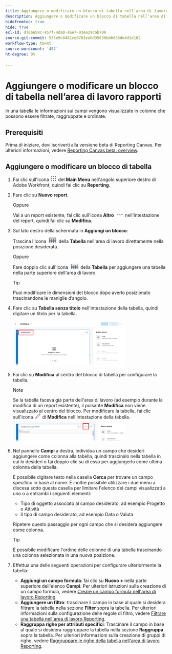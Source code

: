 ```yaml
---
title: Aggiungere o modificare un blocco di tabella nell’area di lavoro rapporti
description: Aggiungere o modificare un blocco di tabella nell’area di lavoro rapporti
hidefromtoc: true
hide: true
exl-id: d706659c-457f-4da0-a6e7-03ea29cab700
source-git-commit: 535e9c8481ce0781ee0d35636bb6d56de4d1e102
workflow-type: tm+mt
source-wordcount: '482'
ht-degree: 0%

---
```


# Aggiungere o modificare un blocco di tabella nell’area di lavoro rapporti

In una tabella le informazioni sui campi vengono visualizzate in colonne che possono essere filtrate, raggruppate e ordinate.

## Prerequisiti

Prima di iniziare, devi iscriverti alla versione beta di Reporting Canvas. Per ulteriori informazioni, vedere [Reporting Canvas beta: overview](/help/quicksilver/product-announcements/betas/canvas-dashboards-beta/reporting-canvas-beta-overview.md).

## Aggiungere o modificare un blocco di tabella

1. Fai clic sull&#39;icona ![](assets/main-menu-icon.png) del **Main Menu** nell&#39;angolo superiore destro di Adobe Workfront, quindi fai clic su **Reporting**.
1. Fare clic su **Nuovo report**.

   Oppure

   Vai a un report esistente, fai clic sull&#39;icona **Altro** ![](assets/more-icon-27x15.png) nell&#39;intestazione del report, quindi fai clic su **Modifica**.

1. Sul lato destro della schermata in **Aggiungi un blocco**:

   Trascina l&#39;icona ![](assets/table-icon.png) della **Tabella** nell&#39;area di lavoro direttamente nella posizione desiderata.

   Oppure

   Fare doppio clic sull&#39;icona ![](assets/table-icon.png) della **Tabella** per aggiungere una tabella nella parte superiore dell&#39;area di lavoro.

   >[!TIP]
   >
   >Puoi modificare le dimensioni del blocco dopo averlo posizionato trascinandone le maniglie d’angolo.

1. Fare clic su **Tabella senza titolo** nell&#39;intestazione della tabella, quindi digitare un titolo per la tabella.

   ![](assets/table-name-350x142.png)

1. Fai clic su **Modifica** al centro del blocco di tabella per configurare la tabella.

   >[!NOTE]
   >
   >Se la tabella faceva già parte dell&#39;area di lavoro (ad esempio durante la modifica di un report esistente), il pulsante **Modifica** non viene visualizzato al centro del blocco. Per modificare la tabella, fai clic sull&#39;icona ![](assets/edit-icon.png) di **Modifica** nell&#39;intestazione della tabella.
   >![](assets/edit-icon-table-header-350x71.png)

1. Nel pannello **Campi** a destra, individua un campo che desideri aggiungere come colonna alla tabella, quindi trascinalo nella tabella in cui lo desideri o fai doppio clic su di esso per aggiungerlo come ultima colonna della tabella.

   È possibile digitare testo nella casella **Cerca** per trovare un campo specifico in base al nome. È inoltre possibile utilizzare i due menu a discesa sotto questa casella per limitare l&#39;elenco dei campi visualizzati a uno o a entrambi i seguenti elementi:

   * Tipo di oggetto associato al campo desiderato, ad esempio Progetto o Attività
   * Il tipo di campo desiderato, ad esempio Data o Valuta

   Ripetere questo passaggio per ogni campo che si desidera aggiungere come colonna.

   >[!TIP]
   >
   >È possibile modificare l&#39;ordine delle colonne di una tabella trascinando una colonna selezionata in una nuova posizione.

1. Effettua una delle seguenti operazioni per configurare ulteriormente la tabella:

   * **Aggiungi un campo formula**: fai clic su **Nuovo +** nella parte superiore dell&#39;elenco **Campi**. Per ulteriori istruzioni sulla creazione di un campo formula, vedere [Creare un campo formula nell&#39;area di lavoro Reporting](../../../reports-and-dashboards/reporting-canvas/table-blocks/create-formula-field.md).
   * **Aggiungere un filtro**: trascinare il campo in base al quale si desidera filtrare la tabella nella sezione **Filter** sopra la tabella. Per ulteriori informazioni sulla configurazione delle regole di filtro, vedere [Filtrare una tabella nell&#39;area di lavoro Reporting](../../../reports-and-dashboards/reporting-canvas/table-blocks/configure-filter-rules-for-table.md).
   * **Raggruppa righe per attributi specifici**: Trascinare il campo in base al quale si desidera raggruppare la tabella nella sezione **Raggruppa** sopra la tabella. Per ulteriori informazioni sulla creazione di gruppi di righe, vedere [Raggruppare le righe della tabella nell&#39;area di lavoro Reporting](../../../reports-and-dashboards/reporting-canvas/table-blocks/group-rows-in-table.md).
